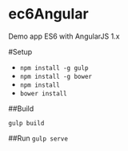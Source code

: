 # ec6Angular
Demo app ES6 with AngularJS 1.x

#Setup
- `npm install -g gulp`
- `npm install -g bower`
- `npm install`
- `bower install`

##Build

`gulp build`

##Run
`gulp serve`
